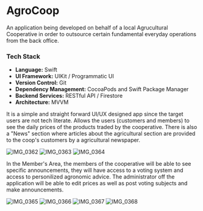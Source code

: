 # AgroCoop

An application being developed on behalf of a local Agrucultural Cooperative in order to outsource certain fundamental everyday operations from the back office.

### Tech Stack

- **Language:** Swift
- **UI Framework:** UIKit / Programmatic UI
- **Version Control:** Git
- **Dependency Management:** CocoaPods and Swift Package Manager
- **Backend Services:** RESTful API / Firestore
- **Architecture:** MVVM

It is a simple and straight forward UI/UX designed app since the target users are not tech literate. 
Allows the users (customers and members) to see the daily prices of the products traded by the cooperative. There is also a "News" section where articles about the agricultural section
are provided to the coop's customers by a agricultural newspaper. 


![IMG_0362](https://github.com/TzikoulisAthan/AgroCoop/assets/22316341/cf7f1139-1827-4cf9-b8e1-fba280cecc6a) ![IMG_0363](https://github.com/TzikoulisAthan/AgroCoop/assets/22316341/656da10b-5331-4ce2-879f-23614cea651d) ![IMG_0364](https://github.com/TzikoulisAthan/AgroCoop/assets/22316341/80ebb802-98b5-4aa5-9493-8c50d9875541)


In the Member's Area, the members of the cooperative will be able to see specific announcements, they will have access to a voting system and access to personilized agronomic advice. The administrator off the application will be able
to edit prices as well as post voting subjects and make announcements.

![IMG_0365](https://github.com/TzikoulisAthan/AgroCoop/assets/22316341/d2734587-69f5-4785-bef7-f6e81bc79ce8) ![IMG_0366](https://github.com/TzikoulisAthan/AgroCoop/assets/22316341/143233b5-424d-4809-8604-1acdd2a9fe66) ![IMG_0367](https://github.com/TzikoulisAthan/AgroCoop/assets/22316341/0ed31d3f-5361-4451-84bf-8a4c91e3a888) ![IMG_0368](https://github.com/TzikoulisAthan/AgroCoop/assets/22316341/313aa8fd-6cca-4d68-bb69-3e989f46bc30)







